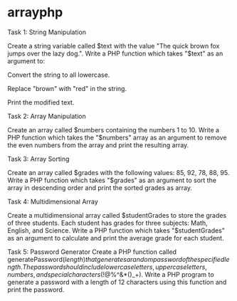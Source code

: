 # arrayphp
Task 1: String Manipulation


Create a string variable called $text with the value "The quick brown fox jumps over the lazy dog.". Write a PHP function which takes "$text" as an argument to:


 


Convert the string to all lowercase.


Replace "brown" with "red" in the string.


Print the modified text.


 


Task 2: Array Manipulation


Create an array called $numbers containing the numbers 1 to 10. Write a PHP function which takes the "$numbers" array as an argument to remove the even numbers from the array and print the resulting array.


 


Task 3: Array Sorting  


Create an array called $grades with the following values: 85, 92, 78, 88, 95. Write a PHP function which takes "$grades" as an argument to sort the array in descending order and print the sorted grades as array.


 


Task 4: Multidimensional Array


Create a multidimensional array called $studentGrades to store the grades of three students. Each student has grades for three subjects: Math, English, and Science. Write a PHP function which takes "$studentGrades" as an argument to calculate and print the average grade for each student.


 


Task 5: Password Generator
Create a PHP function called generatePassword($length) that generates a random password of the specified length. The password should include lowercase letters, uppercase letters, numbers, and special characters (!@$%^&*()_+). Write a PHP program to generate a password with a length of 12 characters using this function and print the password.

